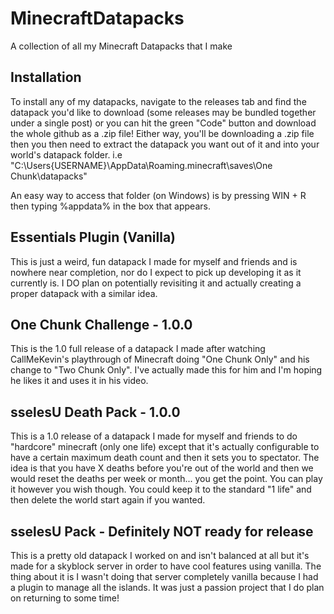 # MinecraftDatapacks
 A collection of all my Minecraft Datapacks that I make

## Installation
 To install any of my datapacks, navigate to the releases tab and find the datapack you'd like to download (some releases may be bundled together under a single post) or you can hit the green "Code" button and download the whole github as a .zip file! Either way, you'll be downloading a .zip file then you then need to extract the datapack you want out of it and into your world's datapack folder. i.e "C:\Users\{USERNAME}\AppData\Roaming\.minecraft\saves\One Chunk\datapacks" 

 An easy way to access that folder (on Windows) is by pressing WIN + R then typing %appdata% in the box that appears. 

## Essentials Plugin (Vanilla)
 This is just a weird, fun datapack I made for myself and friends and is nowhere near completion, nor do I expect to pick up developing it as it currently is. I DO plan on
 potentially revisiting it and actually creating a proper datapack with a similar idea.

## One Chunk Challenge - 1.0.0
 This is the 1.0 full release of a datapack I made after watching CallMeKevin's playthrough of Minecraft doing "One Chunk Only" and his change to "Two Chunk Only". I've actually made this for him and I'm hoping he likes it and uses it in his video. 

## sselesU Death Pack - 1.0.0
 This is a 1.0 release of a datapack I made for myself and friends to do "hardcore" minecraft (only one life) except that it's actually configurable to have a certain maximum death count and then it sets you to spectator. The idea is that you have X deaths before you're out of the world and then we would reset the deaths per week or month... you get the point. You can play it however you wish though. You could keep it to the standard "1 life" and then delete the world start again if you wanted.

## sselesU Pack - Definitely NOT ready for release
 This is a pretty old datapack I worked on and isn't balanced at all but it's made for a skyblock server in order to have cool features using vanilla. The thing about it is I wasn't doing that server completely vanilla because I had a plugin to manage all the islands. It was just a passion project that I do plan on returning to some time!